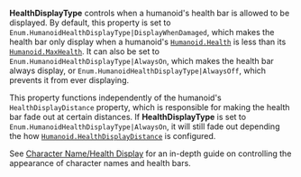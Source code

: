 **HealthDisplayType** controls when a humanoid's health bar is allowed to
be displayed. By default, this property is set to
`Enum.HumanoidHealthDisplayType|DisplayWhenDamaged`, which makes the
health bar only display when a humanoid's [`Humanoid.Health`](https://create.roblox.com/docs/reference/engine/classes/Humanoid#Health) is less
than its [`Humanoid.MaxHealth`](https://create.roblox.com/docs/reference/engine/classes/Humanoid#MaxHealth). It can also be set to
`Enum.HumanoidHealthDisplayType|AlwaysOn`, which makes the health bar
always display, or `Enum.HumanoidHealthDisplayType|AlwaysOff`, which
prevents it from ever displaying.

This property functions independently of the humanoid's
`HealthDisplayDistance` property, which is responsible for making the
health bar fade out at certain distances. If **HealthDisplayType** is set
to `Enum.HumanoidHealthDisplayType|AlwaysOn`, it will still fade out
depending the how [`Humanoid.HealthDisplayDistance`](https://create.roblox.com/docs/reference/engine/classes/Humanoid#HealthDisplayDistance) is configured.

See
[Character Name/Health Display](https://create.roblox.com/docs/characters/name-health-display)
for an in-depth guide on controlling the appearance of character names and
health bars.